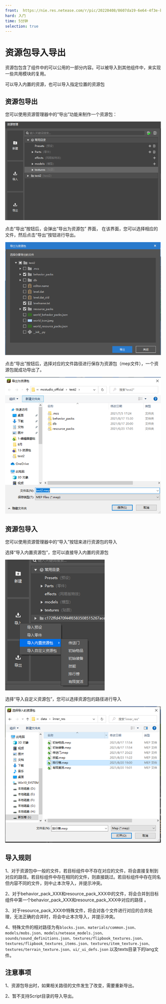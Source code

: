 ```yaml
---
front: 	https://nie.res.netease.com/r/pic/20220408/8607da19-6e64-4f3e-bbaf-2432573d305b.png
hard: 入门
time: 5分钟
selection: true
---
```


# 资源包导入导出

资源包包含了组件中的可以公用的一部分内容。可以被导入到其他组件中，来实现一些共用模块的复用。

可以导入内置的资源，也可以导入指定位置的资源包

## 资源包导出

您可以使用资源管理器中的“导出”功能来制作一个资源包：

![image-20210823120000970](./images/image-20210823120000970.png)

点击“导出”按钮后，会弹出“导出为资源包” 界面， 在该界面，您可以选择相应的文件，然后点击“导出”按钮进行导出。

![image-20210823140555212](./images/image-20210823140555212.png)

点击“导出”按钮后，选择对应的文件路径进行保存为资源包（mep文件），一个资源包就成功导出了。

![image-20210823140842423](./images/image-20210823140842423.png)

## 资源包导入

您可以使用资源管理器中的“导入”按钮来进行资源包的导入

选择“导入内置资源包”，您可以直接导入内置的资源包

![image-20210823143920438](./images/image-20210823143920438.png)

选择“导入自定义资源包”，您可以选择资源包的路径进行导入

![image-20210823144250187](./images/image-20210823144250187.png)

## 导入规则

1、对于资源包中一般的文件，若目标组件中不存在对应的文件，将会直接复制到对应的路径。若目标组件中存在相同的文件，则直接跳过。若目标组件中存在同名但内容不同的文件，则中止本次导入，并提示冲突。

2、对于behavior_pack_XXX和resource_pack_XXX中的文件，将会合并到目标组件中第一个behavior_pack_XXX和resource_pack_XXX中对应的路径 。

3、对于resource_pack_XXX中特殊文件，将会对各个文件进行对应的合并处理，无法正确的合并时，将会中止本次导入，并提示冲突。

4、特殊文件的相对路径为有`blocks.json、materials/common.json、models/mobs.json、models/netease_models.json、sounds/sound_definitions.json、textures/flipbook_textures.json、textures/flipbook_textures_items.json、textures/item_texture.json、textures/terrain_texture.json、ui/_ui_defs.json` 以及texts目录下的lang文件。



## 注意事项

1、资源包导出时，如果相关路径的文件发生了改变，需要重新导出。

2、暂不支持Script目录的导入导出。





